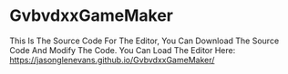 # GvbvdxxGameMaker
This Is The Source Code For The Editor, You Can Download The Source Code
And Modify The Code.
You Can Load The Editor Here:
https://jasonglenevans.github.io/GvbvdxxGameMaker/
